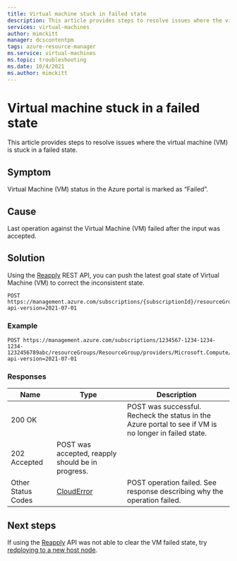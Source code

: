 ```yaml
---
title: Virtual machine stuck in failed state
description: This article provides steps to resolve issues where the virtual machine (VM) is stuck in a failed state. 
services: virtual-machines
author: mimckitt
manager: dcscontentpm
tags: azure-resource-manager
ms.service: virtual-machines
ms.topic: troubleshooting
ms.date: 10/4/2021
ms.author: mimckitt
---
```


# Virtual machine stuck in a failed state

This article provides steps to resolve issues where the virtual machine (VM) is stuck in a failed state.

## Symptom
Virtual Machine (VM) status in the Azure portal is marked as “Failed”. 
## Cause
Last operation against the Virtual Machine (VM) failed after the input was accepted.
## Solution

Using the [Reapply](https://docs.microsoft.com/rest/api/compute/virtual-machines/reapply) REST API, you can push the latest goal state of Virtual Machine (VM) to correct the inconsistent state. 

```HTTP
POST https://management.azure.com/subscriptions/{subscriptionId}/resourceGroups/{resourceGroupName}/providers/Microsoft.Compute/virtualMachines/{vmName}/reapply?api-version=2021-07-01
```

### Example

```HTTPS
POST https://management.azure.com/subscriptions/1234567-1234-1234-1234-1232456789abc/resourceGroups/ResourceGroup/providers/Microsoft.Compute/virtualMachines/VMName/reapply?api-version=2021-07-01
```

### Responses

| Name | Type | Description | 
|---|---|---|
| 200 OK | | POST was successful. Recheck the status in the Azure portal to see if VM is no longer in failed state. |
| 202 Accepted | POST was accepted, reapply should be in progress. | 
| Other Status Codes | [CloudError](https://docs.microsoft.com/rest/api/compute/virtual-machines/reapply#clouderror) | POST operation failed. See response describing why the operation failed. | 

## Next steps
If using the [Reapply](https://docs.microsoft.com/rest/api/compute/virtual-machines/reapply) API was not able to clear the VM failed state, try [redploying to a new host node](redeploy-to-new-node-linux.md).
